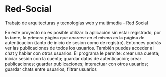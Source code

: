 # Red-Social
Trabajo de arquitecturas y tecnologías web y multimedia - Red Social

En este proyecto no es posible utilizar la aplicación sin estar registrado, por lo tanto, la primera página que aparece en el mismo es la página de autenticación (tanto de inicio de sesión
como de registro). Entonces podrás ver las publicaciones de todos los usuarios. También puedes acceder al chat y hablar con otros usuarios. El programa le permite: crear una cuenta;
iniciar sesión con la cuenta; guardar datos de autenticación; crear publicaciones; guardar publicaciones; interactuar con otros usuarios; guardar chats entre usuarios; filtrar usuarios